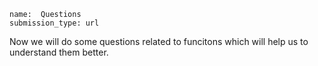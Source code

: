 ```ngMeta
name:  Questions
submission_type: url
```


Now we will do some questions related to funcitons which will help us to understand them better.
